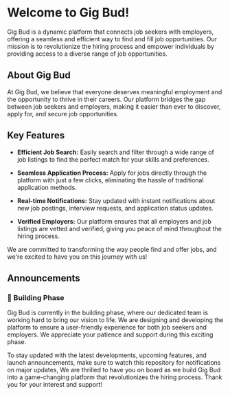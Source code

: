 # Welcome to Gig Bud!

Gig Bud is a dynamic platform that connects job seekers with employers, offering a seamless and efficient way to find and fill job opportunities. Our mission is to revolutionize the hiring process and empower individuals by providing access to a diverse range of job opportunities.



## About Gig Bud

At Gig Bud, we believe that everyone deserves meaningful employment and the opportunity to thrive in their careers. Our platform bridges the gap between job seekers and employers, making it easier than ever to discover, apply for, and secure job opportunities.

## Key Features

- **Efficient Job Search:** Easily search and filter through a wide range of job listings to find the perfect match for your skills and preferences.

- **Seamless Application Process:** Apply for jobs directly through the platform with just a few clicks, eliminating the hassle of traditional application methods.

- **Real-time Notifications:** Stay updated with instant notifications about new job postings, interview requests, and application status updates.

- **Verified Employers:** Our platform ensures that all employers and job listings are vetted and verified, giving you peace of mind throughout the hiring process.

We are committed to transforming the way people find and offer jobs, and we're excited to have you on this journey with us!

## Announcements

### 🚧 Building Phase

Gig Bud is currently in the building phase, where our dedicated team is working hard to bring our vision to life. We are designing and developing the platform to ensure a user-friendly experience for both job seekers and employers. We appreciate your patience and support during this exciting phase.

To stay updated with the latest developments, upcoming features, and launch announcements, make sure to watch this repository for notifications on major updates, We are thrilled to have you on board as we build Gig Bud into a game-changing platform that revolutionizes the hiring process. Thank you for your interest and support!
